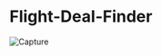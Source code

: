 # Flight-Deal-Finder
![Capture](https://user-images.githubusercontent.com/91176771/190424924-408dda77-1337-4996-89b9-19e074758897.JPG)
